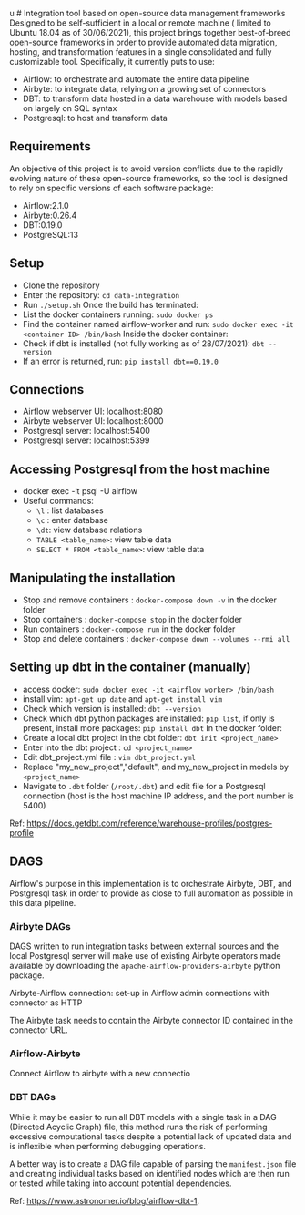 u  # Integration tool based on open-source data management frameworks
Designed to be self-sufficient in a local or remote machine ( limited to Ubuntu 18.04 as of 30/06/2021), this project brings together best-of-breed open-source frameworks in order to provide automated data migration, hosting, and transformation features in a single consolidated and fully customizable tool. Specifically, it currently puts to use:
- Airflow: to orchestrate and automate the entire data pipeline
- Airbyte: to integrate data, relying on a growing set of connectors
- DBT: to transform data hosted in a data warehouse with models based on largely on SQL syntax
- Postgresql: to host and transform data

## Requirements
An objective of this project is to avoid version conflicts due to the rapidly evolving nature of these open-source frameworks, so the tool is designed to rely on specific versions of each software package:
- Airflow:2.1.0
- Airbyte:0.26.4
- DBT:0.19.0
- PostgreSQL:13

## Setup
- Clone the repository
- Enter the repository: `cd data-integration`
- Run `./setup.sh`
Once the build has terminated:
- List the docker containers running: `sudo docker ps`
- Find the container named airflow-worker and run: `sudo docker exec -it <container ID> /bin/bash`
Inside the docker container:
- Check if dbt is installed (not fully working as of 28/07/2021): `dbt --version`
- If an error is returned, run: `pip install dbt==0.19.0`

## Connections
* Airflow webserver UI: localhost:8080
* Airbyte webserver UI: localhost:8000
* Postgresql server: localhost:5400
* Postgresql server: localhost:5399

## Accessing Postgresql from the host machine
- docker exec -it <Postgresql-docker-image-id> psql -U airflow
- Useful commands:
  * `\l` : list databases
  * `\c` <database>: enter database
  * `\dt`: view database relations
  * `TABLE <table_name>`: view table data
  * `SELECT * FROM <table_name>`: view table data


## Manipulating the installation
- Stop and remove containers : `docker-compose down -v` in the docker folder
- Stop containers : `docker-compose stop` in the docker folder
- Run containers : `docker-compose run` in the docker folder
- Stop and delete containers : `docker-compose down --volumes --rmi all`
## Setting up dbt in the container (manually)
- access docker: `sudo docker exec -it <airflow worker> /bin/bash`
- install vim: `apt-get up date` and `apt-get install vim`
- Check which version is installed: `dbt --version`
- Check which dbt python packages are installed: `pip list`, if only is present, install more packages: `pip install dbt`
In the docker folder:
- Create a local dbt project in the dbt folder: `dbt init <project_name>`
- Enter into the dbt project : `cd <project_name>`
- Edit dbt_project.yml file : `vim dbt_project.yml`
- Replace "my_new_project","default", and my_new_project in models by `<project_name>`
- Navigate to `.dbt` folder (`/root/.dbt`) and edit file for a Postgresql connection (host is the host machine IP address, and the port number is 5400)

Ref: https://docs.getdbt.com/reference/warehouse-profiles/postgres-profile

## DAGS
Airflow's purpose in this implementation is to orchestrate Airbyte, DBT, and Postgresql task in order to provide as close to full automation as possible in this data pipeline.

### Airbyte DAGs
DAGS written to run integration tasks between external sources and the local Postgresql server will make use of existing Airbyte operators made available by downloading the `apache-airflow-providers-airbyte` python package.

Airbyte-Airflow connection: set-up in Airflow admin connections with connector as HTTP

The Airbyte task needs to contain the Airbyte connector ID contained in the connector URL.

### Airflow-Airbyte
Connect Airflow to airbyte with a new connectio

### DBT DAGs
While it may be easier to run all DBT models with a single task in a DAG (Directed Acyclic Graph) file, this method runs the risk of performing excessive computational tasks despite a potential lack of updated data and is inflexible when performing debugging operations.

A better way is to create a DAG file capable of parsing the `manifest.json` file and creating individual tasks based on identified nodes which are then run or tested while taking into account potential dependencies.

Ref: https://www.astronomer.io/blog/airflow-dbt-1.
